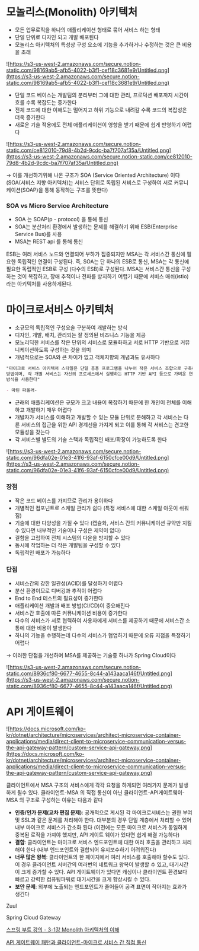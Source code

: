 # 모놀리스(Monolith) 아키텍처

- 모든 업무로직을 하나의 애플리케이션 형태로 묶어 서비스 하는 형태
- 단일 단위로 디자인 되고 개발 배포된다
- 모놀리스 아키텍처의 특성상 구성 요소에 기능을 추가하거나 수정하는 것은 큰 비용을 초래

![https://s3-us-west-2.amazonaws.com/secure.notion-static.com/98169ab5-afb5-4022-b3f1-cef18c3681e9/Untitled.png](https://s3-us-west-2.amazonaws.com/secure.notion-static.com/98169ab5-afb5-4022-b3f1-cef18c3681e9/Untitled.png)

- 단일 코드 베이스는 개발팀의 분리부터 그에 대한 관리, 프로덕션 배포까지 시간이 흐를 수록 복잡도는 증가한다
- 전체 코드에 대한 이해도는 떨어지고 하위 기능으로 내려갈 수록 코드의 복잡성은 더욱 증가한다
- 새로운 기술 적용에도 전체 애플리케이션이 영항을 받기 때문에 쉽게 반영하기 어렵다

![https://s3-us-west-2.amazonaws.com/secure.notion-static.com/ce812010-79d8-4b2d-9cdc-ba7f707af35a/Untitled.png](https://s3-us-west-2.amazonaws.com/secure.notion-static.com/ce812010-79d8-4b2d-9cdc-ba7f707af35a/Untitled.png)

→ 이를 개선하기위해 나온 구조가 SOA (Service Oriented Architecture) 이다 (SOA(서비스 지향 아키텍처)는 서비스 단위로 독립된 서비스로 구성하여 서로 커뮤니케이션(SOAP)을 통해 동작하는 구조를 뜻한다)

### SOA vs Micro Service Architecture

- SOA 는 SOAP(p - protocol) 을 통해 통신
- SOA는 분산처리 환경에서 발생하는 문제를 해결하기 위해 ESB(Enterprise Service Bus)를 사용
- MSA는 REST api 를 통해 통신

ESB는 여러 서비스 노드와 연결되어 부하가 집중되지만 MSA는 각 서비스간 통신에 필요한 독립적인   연결이 구성된다. 즉, SOA는 단 하나의 ESB로 통신, MSA는 각 통신에 필요한 독립적인 ESB로 구성 (다수의 ESB)로 구성된다. MSA는 서비스간 통신을 구성하는 것이 복잡하고, 장애 추적이나 전파를 방지하기 어렵기 때문에 서비스 매쉬(istio)라는 아키텍처를 사용하게된다.

# 마이크로서비스 아키텍처

- 소규모의 독립적인 구성요솔 구분하여 개발하는 방식
- 디자인, 개발, 배치, 관리되는 잘 정의된 비즈니스 기능을 제공
- 모노리딕한 서비스를 작은 단위의 서비스로 모듈화하고 서로 HTTP 기반으로 커뮤니케이션하도록 구성하는 것을 의미
- 개념적으로는 SOA와 큰 차이가 없고 객체지향의 개념과도 유사하다

```markdown
"마이크로 서비스 아키텍처 스타일은 단일 응용 프로그램을 나누어 작은 서비스 조합으로 구축하는 
방법이며, 각 개별 서비스는 자신의 프로세스에서 실행하는 HTTP 기반 API 등으로 가벼운 연결 
방식을 사용한다" 

- 마틴 파울러-
```

- 근래의 애플리케이션은 규모가 크고 내용이 복잡하기 때문에 한 개인이 전체를 이해하고 개발하기 매우 어렵다
- 개발자가 서비스를 이해하고 개발할 수 있는 모듈 단위로 분해하고 각 서비스는 다른 서비스의 접근을 위한 API 경계선을 가지게 되고 이를 통해 각 서비스는 견고한 모듈성을 갖는다
- 각 서비스별 별도의 기술 스택과 독립적인 배포/확장이 가능하도록 한다

![https://s3-us-west-2.amazonaws.com/secure.notion-static.com/96dfa02e-01e3-41f6-93af-6150cfce00d9/Untitled.png](https://s3-us-west-2.amazonaws.com/secure.notion-static.com/96dfa02e-01e3-41f6-93af-6150cfce00d9/Untitled.png)

### 장점

- 작은 코드 베이스를 가지므로 관리가 용이하다
- 개별적인 컴포넌트로 스케일 관리가 쉽다 (특정 서비스에 대한 스케일 아웃이 쉬워짐)
- 기술에 대한 다양성을 가질 수 있다 (캡슐화, 서비스 간의 커뮤니케이션 규약만 지킬 수 있다면 내부적인 기술이나 구성은 제약이 없다)
- 결함을 고립하여 전체 시스템의 다운을 방지할 수 있다
- 동시에 작업하는 더 작은 개발팀을 구성할 수 있다
- 독립적인 배포가 가능하다

### 단점

- 서비스간의 강한 일관성(ACID)를 달성하기 어렵다
- 분산 환경이므로 디버깅과 추적이 어렵다
- End to End 테스트의 필요성이 증가한다
- 애플리케이션 개발과 배포 방법(CI/CD)이 중요해진다
- 서비스간 호출에 따른 커뮤니케이션 비용이 증가한다
- 다수의 서비스가 서로 협력하여 사용자에게 서비스를 제공하기 때문에 서비스간 소통에 대한 비용이 발생한다
- 하나의 기능을 수행하는데 다수의 서비스가 협업하기 때문에 오류 지점을 특정하기 어렵다

→ 이러한 단점을 개선하며 MSA를 제공하는 기술중 하나가 Spring Cloud이다

![https://s3-us-west-2.amazonaws.com/secure.notion-static.com/8936cf80-6677-4655-8c44-a143aaca146f/Untitled.png](https://s3-us-west-2.amazonaws.com/secure.notion-static.com/8936cf80-6677-4655-8c44-a143aaca146f/Untitled.png)

# API 게이트웨이

![https://docs.microsoft.com/ko-kr/dotnet/architecture/microservices/architect-microservice-container-applications/media/direct-client-to-microservice-communication-versus-the-api-gateway-pattern/custom-service-api-gateway.png](https://docs.microsoft.com/ko-kr/dotnet/architecture/microservices/architect-microservice-container-applications/media/direct-client-to-microservice-communication-versus-the-api-gateway-pattern/custom-service-api-gateway.png)

클라이언트에서 MSA 구조의 서비스에게 각각 요청을 하게되면 여러가지 문제가 발생하게 될수 있다. 클라이언트-MSA 의 직접 통신이 아닌 클라이언트-API게이트웨이-MSA 의 구조로 구성하는 이유는 다음과 같다

- **인증/인가 문제(교차 편집 문제)**: 공개적으로 게시된 각 마이크로서비스는 권한 부여 및 SSL과 같은 문제를 처리해야 한다. 대부분의 경우 단일 계층에서 처리할 수 있어 내부 마이크로 서비스가 간소화 된다 (이전에는 모든 마이크로 서비스가 동일하게 중복된 로직을 가져야 했지만, API 게이트 웨이가 있다면 쉽게 해결 가능하다)
- **결합**: 클라이언트는 마이크로 서비스 엔드포인트에 대한 여러 호출을 관리하고 처리해야 한다 (내부 엔드포인트와 결합되어 유지보수하기 어려워진다)
- **너무 많은 왕복**: 클라이언트의 한 페이지에서 여러 서비스를 호출해야 할수도 있다. 이 경우 클라이언트 서버간의 여러번의 네트워크 왕복이 발생할 수 있고, 대기시간이 크게 증가할 수 있다. API 게이트웨이가 있다면 캐싱이나 클라이언트 환경보다 빠르고 강력한 컴퓨팅파워로 대기시간을 크게 향상시킬 수 있다.
- **보안 문제**: 외부에 노출되는 엔드포인트가 줄어들어 공격 표면이 작아지는 효과가 생긴다

Zuul

Spring Cloud Gateway

[스프링 부트 강의 - 3-1강 Monolith 아키텍처의 이해](https://www.youtube.com/watch?v=-JHAUaOq6l0)

[API 게이트웨이 패턴과 클라이언트-마이크로 서비스 간 직접 통신](https://docs.microsoft.com/ko-kr/dotnet/architecture/microservices/architect-microservice-container-applications/direct-client-to-microservice-communication-versus-the-api-gateway-pattern)

